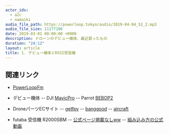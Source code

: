 ```yaml
---
actor_ids:
  - a2c
  - namaiki
audio_file_path: https://powerloop.tokyo/audio/2019-04-04_S1_2.mp3
audio_file_size: 11177106
date: 2019-03-01 00:00:00 +0900
description: ドローンのデビュー機体、最近買ったもの
duration: "24:12"
layout: article
title: 1. デビュー機体とRSSI受信機
---
```


## 関連リンク

- [PowerLoopFm](https://powerloop.tokyo)

- デビュー機体
  -- DJI [MavicPro](https://www.dji.com/jp/mavic-2?site=brandsite&from=nav)
  -- Parrot [BEBOP2](https://www.parrot.com/jp/doron/parrot-bebop-2?ref=#parrot-bebop-2-)

- DroneパーツECサイト
  -- [getfpv](https://www.getfpv.com/)
  -- [banggood](https://www.banggood.com/)
  -- [aircraft](https://www.aircraft-japan.com/)

- futaba 受信機 R2000SBM
  -- [公式ページ掲載なしww](https://www.futaba.co.jp/results/?q=R2000SBM)
  -- [組み込み方の公式動画](https://www.youtube.com/watch?v=TTfMh4eBUJc)


